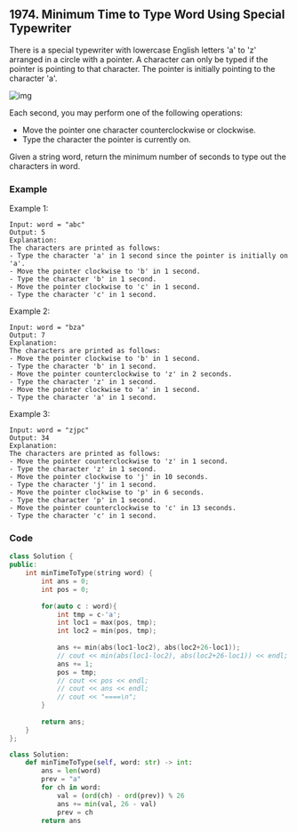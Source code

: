 ## 1974. Minimum Time to Type Word Using Special Typewriter

There is a special typewriter with lowercase English letters 'a' to 'z' arranged in a circle with a pointer. A character can only be typed if the pointer is pointing to that character. The pointer is initially pointing to the character 'a'.

![img](https://assets.leetcode.com/uploads/2021/07/31/chart.jpg "img")

Each second, you may perform one of the following operations:

- Move the pointer one character counterclockwise or clockwise.
- Type the character the pointer is currently on.

Given a string word, return the minimum number of seconds to type out the characters in word.

### Example

Example 1:

```text
Input: word = "abc"
Output: 5
Explanation: 
The characters are printed as follows:
- Type the character 'a' in 1 second since the pointer is initially on 'a'.
- Move the pointer clockwise to 'b' in 1 second.
- Type the character 'b' in 1 second.
- Move the pointer clockwise to 'c' in 1 second.
- Type the character 'c' in 1 second.
```

Example 2:

```text
Input: word = "bza"
Output: 7
Explanation:
The characters are printed as follows:
- Move the pointer clockwise to 'b' in 1 second.
- Type the character 'b' in 1 second.
- Move the pointer counterclockwise to 'z' in 2 seconds.
- Type the character 'z' in 1 second.
- Move the pointer clockwise to 'a' in 1 second.
- Type the character 'a' in 1 second.
```

Example 3:

```text
Input: word = "zjpc"
Output: 34
Explanation:
The characters are printed as follows:
- Move the pointer counterclockwise to 'z' in 1 second.
- Type the character 'z' in 1 second.
- Move the pointer clockwise to 'j' in 10 seconds.
- Type the character 'j' in 1 second.
- Move the pointer clockwise to 'p' in 6 seconds.
- Type the character 'p' in 1 second.
- Move the pointer counterclockwise to 'c' in 13 seconds.
- Type the character 'c' in 1 second.
```

### Code

```c++
class Solution {
public:
    int minTimeToType(string word) {
        int ans = 0;
        int pos = 0;
        
        for(auto c : word){
            int tmp = c-'a';
            int loc1 = max(pos, tmp);
            int loc2 = min(pos, tmp);
            
            ans += min(abs(loc1-loc2), abs(loc2+26-loc1));
            // cout << min(abs(loc1-loc2), abs(loc2+26-loc1)) << endl;
            ans += 1;
            pos = tmp;
            // cout << pos << endl;
            // cout << ans << endl;
            // cout << "====\n";
        }
        
        return ans;
    }
};
```

```python
class Solution:
    def minTimeToType(self, word: str) -> int:
        ans = len(word)
        prev = "a"
        for ch in word: 
            val = (ord(ch) - ord(prev)) % 26 
            ans += min(val, 26 - val)
            prev = ch
        return ans 
```
